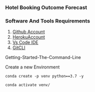 ### Hotel Booking Outcome Forecast
### Software And Tools Requirements

1. [Github Account](https://github.com)
2. [HerokuAccount](https://heroku.com)
3. [Vs Code IDE](https://code.visualstudio.com/)
4. [GitCLI](https://git-scm.com/book/en/v2/)

Getting-Started-The-Command-Line

Create a new Environment 
```
conda create -p venv python==3.7 -y
```
```
conda activate venv/
```
